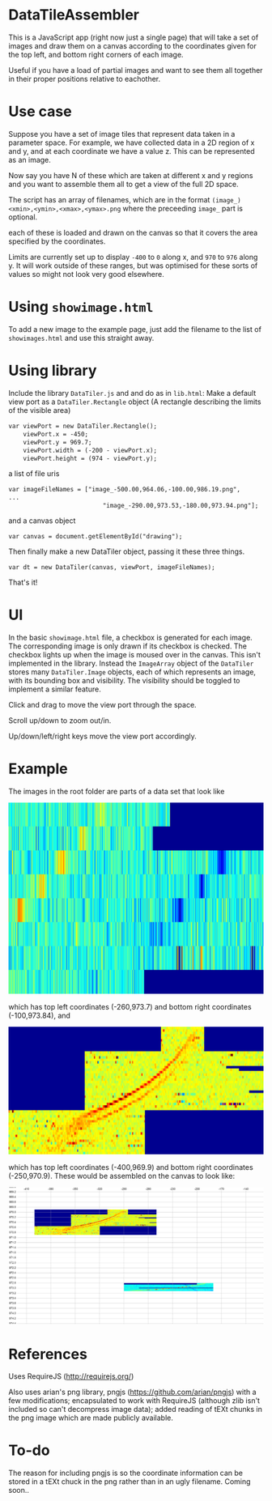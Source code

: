 # DataTileAssembler

This is a JavaScript app (right now just a single page) that will take a set of images and draw them on a canvas according to the coordinates given for the top left, and bottom right corners of each image.

Useful if you have a load of partial images and want to see them all together in their proper positions relative to eachother.

# Use case

Suppose you have a set of image tiles that represent data taken in a parameter space.  For example, we have collected data in a 2D region of x and y, and at each coordinate we have a value z.
This can be represented as an image.

Now say you have N of these which are taken at different x and y regions and you want to assemble them all to get a view of the full 2D space.

The script has an array of filenames, which are in the format
`(image_)<xmin>,<ymin>,<xmax>,<ymax>.png`
where the preceeding `image_` part is optional.

each of these is loaded and drawn on the canvas so that it covers the area specified by the coordinates.

Limits are currently set up to display `-400` to `0` along x, and `970` to `976` along y.  It will work outside of these ranges, but was optimised for these sorts of values so might not look very good elsewhere.

# Using `showimage.html`
To add a new image to the example page, just add the filename to the list of `showimages.html` and use this straight away.

# Using library
Include the library `DataTiler.js` and and do as in `lib.html`:
Make a default view port as a `DataTiler.Rectangle` object (A rectangle describing the limits of the visible area)

```
var viewPort = new DataTiler.Rectangle();
	viewPort.x = -450;
	viewPort.y = 969.7;
	viewPort.width = (-200 - viewPort.x);
	viewPort.height = (974 - viewPort.y);
```
a list of file uris

```
var imageFileNames = ["image_-500.00,964.06,-100.00,986.19.png",
...
						  "image_-290.00,973.53,-180.00,973.94.png"];
```



and a canvas object
```
var canvas = document.getElementById("drawing");
```
Then finally make a new DataTiler object, passing it these three things.

```
var dt = new DataTiler(canvas, viewPort, imageFileNames);
```

That's it!

# UI

In the basic `showimage.html` file, a checkbox is generated for each image.  The corresponding image is only drawn if its checkbox is checked.  The checkbox lights up when the image is moused over in the canvas. This isn't implemented in the library.  Instead the `ImageArray` object of the `DataTiler` stores many `DataTiler.Image` objects, each of which represents an image, with its bounding box and visibility.  The visibility should be toggled to implement a similar feature.

Click and drag to move the view port through the space.

Scroll up/down to zoom out/in.

Up/down/left/right keys move the view port accordingly.

# Example

The images in the root folder are parts of a data set that look like

![alt tag](https://raw.githubusercontent.com/ollie1400/DataTileAssembler/master/image_-260.00,973.70,-100.00,973.84.png)

which has top left coordinates (-260,973.7) and bottom right coordinates (-100,973.84), and

![alt tag](https://raw.githubusercontent.com/ollie1400/DataTileAssembler/master/-400,969.9,-250,970.9.png)

which has top left coordinates (-400,969.9) and bottom right coordinates (-250,970.9).
These would be assembled on the canvas to look like:

![alt tag](https://raw.githubusercontent.com/ollie1400/DataTileAssembler/master/assembledexample.png)

# References

Uses RequireJS (http://requirejs.org/)

Also uses arian's png library, pngjs (https://github.com/arian/pngjs) with a few modifications; encapsulated to work with RequireJS (although zlib isn't included so can't decompress image data); added reading of tEXt chunks in the png image which are made publicly available.

# To-do

The reason for including pngjs is so the coordinate information can be stored in a tEXt chuck in the png rather than in an ugly filename.  Coming soon..
